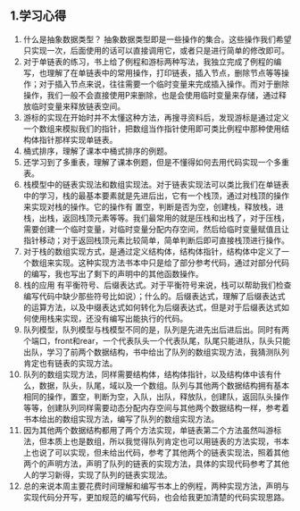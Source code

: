 ## 1.学习心得

1. 什么是抽象数据类型？  抽象数据类型即是一些操作的集合。这些操作我们希望只实现一次，后面使用的话可以直接调用它，或者只是进行简单的修改即可。
2. 对于单链表的练习，书上给了例程和游标两种写法，我独立完成了例程的编写，也理解了在单链表中的常用操作，打印链表，插入节点，删除节点等等操作；对于插入节点来说，往往需要一个临时变量来完成插入操作。而对于删除操作，我们一般不会直接使用P来删除，也是会使用临时变量来存储，通过释放临时变量来释放链表空间。
3. 游标的实现在开始时并不太懂这种方法，再搜寻资料后，发现游标是通过定义一个数组来模拟我们的指针，把数组当作指针使用即可类比例程中那种使用结构体指针那样实现单链表。
4. 桶式排序，理解了课本中桶式排序的例题。
5. 还学习到了多重表，理解了课本例题，但是不懂得如何去用代码实现一个多重表。
6. 栈模型中的链表实现法和数组实现法。对于链表实现法可以类比我们在单链表中的学习，栈的最基本要素就是先进后出，它有一个栈顶，通过对栈顶的操作来实现对栈的操作。它的操作有 置空，判断是否为空，创建栈，释放栈，进栈，出栈，返回栈顶元素等等。我们最常用的就是压栈和出栈了，对于压栈，需要创建一个临时变量，对临时变量分配内存空间，然后给临时变量赋值且让指针移动；对于返回栈顶元素比较简单，简单判断后即可直接栈顶进行操作。
7. 对于栈的数组实现方式，是通过定义结构体，结构体指针，结构体中定义了一个数组来实现。这种实现方法书本中只是给了部分参考代码，通过对部分代码的编写，我也写出了剩下的声明中的其他函数操作。
8. 栈的应用 有平衡符号、后缀表达式。对于平衡符号来说，栈可以帮助我们检查编写代码中缺少那些符号比如说）；什么的。后缀表达式，理解了后缀表达式的运算方法，以及中缀表达式如何转化为后缀表达式，但是对于后缀表达式如何使用栈来实现，还没有编写出能执行的代码。
9. 队列模型，队列模型与栈模型不同的是，队列是先进先出后进后出。同时有两个端口，front和rear，一个代表队头一个代表队尾，队尾只能进队，队头只能出队，学习了前两个数据结构，书中给出了队列的数组实现方法，我猜测队列肯定也有链表的实现方法。
10. 队列的数组实现方法，同样需要结构体，结构体指针，以及结构体中该有什么，数据，队头，队尾，域以及一个数组。队列与其他两个数据结构拥有基本相同的操作，置空，判断为空，入队，出队，释放队，创建队，返回队头操作等等，创建队列同样需要动态分配内存空间与其他两个数据结构一样，参考着书本给出的数组实现方法，编写了队列的数组实现方法。
11. 因为其他两个数据结构都用了两个方法实现，单链表第二个方法虽然叫游标法，但本质上也是数组，所以我觉得队列肯定也可以用链表的方法实现，书本上也说了可以实现，但未给出代码，参考了其他两个的链表实现法，照着其他两个的声明方法，声明了队列的链表的实现方法，具体的实现代码参考了其他人的学习新得，实现了队列的链表实现法。
12. 总的来说本周主要花费时间理解和编写书本上的例程，两种实现方法，声明与实现代码分开写，更加规范的编写代码，也会给我更加清楚的代码实现思路。

